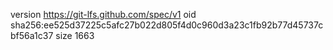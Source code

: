 version https://git-lfs.github.com/spec/v1
oid sha256:ee525d37225c5afc27b022d805f4d0c960d3a23c1fb92b77d45737cbf56a1c37
size 1663
